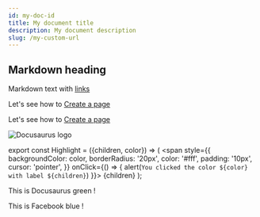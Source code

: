 ```yaml
---
id: my-doc-id
title: My document title
description: My document description
slug: /my-custom-url
---
```


## Markdown heading

Markdown text with [links](./hello.md)

Let's see how to [Create a page](./my-doc.md)

Let's see how to [Create a page](./my-doc.md)

![Docusaurus logo](/img/docusaurus.png)

export const Highlight = ({children, color}) => (
  <span
    style={{
      backgroundColor: color,
      borderRadius: '20px',
      color: '#fff',
      padding: '10px',
      cursor: 'pointer',
    }}
    onClick={() => {
      alert(`You clicked the color ${color} with label ${children}`)
    }}>
    {children}
  </span>
);

This is <Highlight color="#25c2a0">Docusaurus green</Highlight> !

This is <Highlight color="#1877F2">Facebook blue</Highlight> !